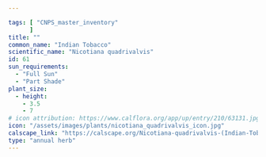 ```yaml
---

tags: [ "CNPS_master_inventory"
      ]
title: ""
common_name: "Indian Tobacco"
scientific_name: "Nicotiana quadrivalvis"
id: 61
sun_requirements:
  - "Full Sun"
  - "Part Shade"
plant_size:
  - height: 
    - 3.5
    - 7
# icon attribution: https://www.calflora.org/app/up/entry/210/63131.jpg 
icon: "/assets/images/plants/nicotiana_quadrivalvis_icon.jpg" 
calscape_link: "https://calscape.org/Nicotiana-quadrivalvis-(Indian-Tobacco)"
type: "annual herb"
---
```





